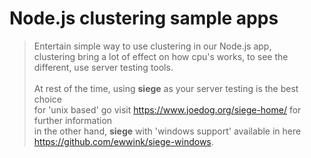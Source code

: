 # Node.js clustering sample apps <br>
> Entertain simple way to use clustering in our Node.js app, <br>
  clustering bring a lot of effect on how cpu's works, to see the different, use server testing tools. 
  <br><br>
  At rest of the time, using __siege__ as your server testing is the best choice <br>
  for 'unix based' go visit https://www.joedog.org/siege-home/ for further information <br>
  in the other hand, __siege__ with 'windows support' available in here https://github.com/ewwink/siege-windows.
  

  
  

